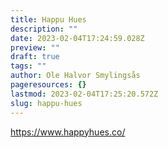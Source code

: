 ```yaml
---
title: Happu Hues
description: ""
date: 2023-02-04T17:24:59.028Z
preview: ""
draft: true
tags: ""
author: Ole Halvor Smylingsås
pageresources: {}
lastmod: 2023-02-04T17:25:20.572Z
slug: happu-hues
---
```

<!--more-->
https://www.happyhues.co/